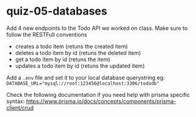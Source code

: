 # quiz-05-databases

Add 4 new endpoints to the Todo API we worked on class. Make sure to follow the RESTFull conventions

-  creates a todo item (retuns the created item)
-  deletes a todo item by id (retuns the deleted item)
-  get a todo item by id (retuns the item)
-  updates a todo item by id (retuns the updated item)


Add a `.env` file and set it to your local database querystring
eg: `DATABASE_URL="mysql://root:123456@localhost:3306/tododb"`

Check the following documentation if you need help with prisma specific syntax: https://www.prisma.io/docs/concepts/components/prisma-client/crud
